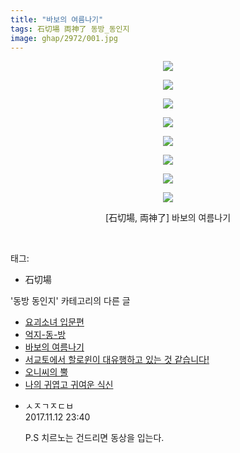 ```yaml
---
title: "바보의 여름나기"
tags: 石切場 両神了 동방_동인지
image: ghap/2972/001.jpg
---
```

<div class="article">
<p style="text-align: center; clear: none; float: none;"><img src="{{ site.nasurl }}/ghap/2972/001.jpg"/></p>
<p style="text-align: center; clear: none; float: none;"><img src="{{ site.nasurl }}/ghap/2972/002.jpg"/></p>
<p style="text-align: center; clear: none; float: none;"><img src="{{ site.nasurl }}/ghap/2972/003.jpg"/></p>
<p style="text-align: center; clear: none; float: none;"><img src="{{ site.nasurl }}/ghap/2972/004.jpg"/></p>
<p style="text-align: center; clear: none; float: none;"><img src="{{ site.nasurl }}/ghap/2972/005.jpg"/></p>
<p style="text-align: center; clear: none; float: none;"><img src="{{ site.nasurl }}/ghap/2972/006.jpg"/></p>
<p style="text-align: center; clear: none; float: none;"><img src="{{ site.nasurl }}/ghap/2972/007.jpg"/></p>
<p style="text-align: center; clear: none; float: none;"><img src="{{ site.nasurl }}/ghap/2972/008.jpg"/></p>
<p style="text-align: center; clear: none; float: none;">[石切場, 両神了] 바보의 여름나기</p>
<p><br/></p>
</div><div class="tagTrail">
<p>태그: </p>
<ul>
<li>石切場</li>
</ul>
</div><div class="another">
<p>'동방 동인지' 카테고리의 다른 글</p>
<ul>
<li><a href="/2016-12-21-ghap_2975">요괴소녀 입문편</a></li>
<li><a href="/2016-12-21-ghap_2974">억지-동-방</a></li>
<li><a href="/2016-12-21-ghap_2972">바보의 여름나기</a></li>
<li><a href="/2016-12-21-ghap_2971">서교토에서 할로윈이 대유행하고 있는 것 같습니다!</a></li>
<li><a href="/2016-12-21-ghap_2967">오니씨의 뿔</a></li>
<li><a href="/2016-12-20-ghap_2963">나의 귀엽고 귀여운 식신</a></li>
</ul>
</div><div class="cb_module cb_fluid">
<div class="cb_wrt cb_profile">
<div class="comment">
<ul>
<li class="cb_thumb_off" id="comment15128097">
<div class="cb_comment_area">
<div class="cb_info_area">
<div class="cb_section">
<span class="cb_nick_name">ㅅㅈㄱㅈㄷㅂ</span>
</div>
<div class="cb_section">
<span class="cb_date">2017.11.12 23:40 </span>
</div>
</div>
<div class="cb_dsc_comment">
<p class="cb_dsc">
											P.S 치르노는 건드리면 동상을 입는다.
										</p>
</div>
</div></li>
</ul>
</div>
</div><!-- commentList close -->
</div>